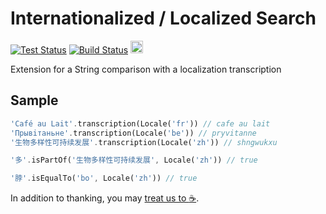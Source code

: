 # Internationalized / Localized Search

[![Test Status](https://github.com/lyskouski/dart_intl_search/actions/workflows/test.yml/badge.svg)](https://github.com/lyskouski/dart_intl_search/actions/workflows/test.yml)
[![Build Status](https://github.com/lyskouski/dart_intl_search/actions/workflows/build.yml/badge.svg)](https://github.com/lyskouski/dart_intl_search/actions/workflows/build.yml)
<a href="https://www.buymeacoffee.com/lyskouski"><img height="20" src="https://img.buymeacoffee.com/button-api/?text=Buy me a coffee&emoji=&slug=lyskouski&button_colour=FFDD00&font_colour=000000&font_family=Cookie&outline_colour=000000&coffee_colour=ffffff" /></a>

Extension for a String comparison with a localization transcription

## Sample

```dart
'Café au Lait'.transcription(Locale('fr')) // cafe au lait
'Прывiтаньне'.transcription(Locale('be')) // pryvitanne
'生物多样性可持续发展'.transcription(Locale('zh')) // shngwukxu

'多'.isPartOf('生物多样性可持续发展', Locale('zh')) // true

'脖'.isEqualTo('bo', Locale('zh')) // true
```

In addition to thanking, you may [treat us to :coffee:](https://www.buymeacoffee.com/lyskouski).
